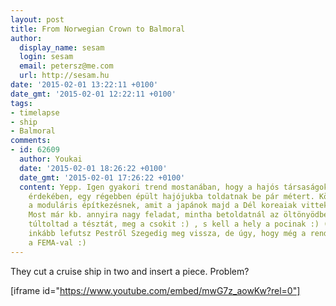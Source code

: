 ```yaml
---
layout: post
title: From Norwegian Crown to Balmoral
author:
  display_name: sesam
  login: sesam
  email: petersz@me.com
  url: http://sesam.hu
date: '2015-02-01 13:22:11 +0100'
date_gmt: '2015-02-01 12:22:11 +0100'
tags:
- timelapse
- ship
- Balmoral
comments:
- id: 62609
  author: Youkai
  date: '2015-02-01 18:26:22 +0100'
  date_gmt: '2015-02-01 17:26:22 +0100'
  content: Yepp. Igen gyakori trend mostanában, hogy a hajós társaságok, a jobb kihasználtság
    érdekében, egy régebben épült hajójukba toldatnak be pár métert. Köszönhetően,
    a moduláris építkezésnek, amit a japánok majd a Dél koreaiak vittek tökélyre.
    Most már kb. annyira nagy feladat, mintha betoldatnál az öltönyödbe, mert kissé
    túltoltad a tésztát, meg a csokit :) , s kell a hely a pocinak :) (Jó tudom, de
    inkább lefutsz Pestről Szegedig meg vissza, de úgy, hogy még a rendőrség is bemér
    a FEMA-val :)
---
```


They cut a cruise ship in two and insert a piece. Problem?

[iframe id="https://www.youtube.com/embed/mwG7z_aowKw?rel=0"]
